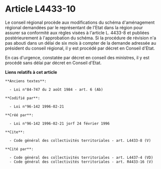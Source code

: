# Article L4433-10

Le conseil régional procède aux modifications du schéma d'aménagement régional demandées par le représentant de l'Etat dans
la région pour assurer sa conformité aux règles visées à l'article L. 4433-8 et publiées postérieurement à l'approbation du
schéma. Si la procédure de révision n'a pas abouti dans un délai de six mois à compter de la demande adressée au président du
conseil régional, il y est procédé par décret en Conseil d'Etat. 

En cas d'urgence, constatée par décret en conseil des ministres, il y est procédé sans délai par décret en Conseil d'Etat.

**Liens relatifs à cet article**

	**Anciens textes**:

	  - Loi n°84-747 du 2 août 1984 - art. 6 (Ab)

	**Codifié par**:

	  - Loi n°96-142 1996-02-21

	**Créé par**:

	  - Loi n°96-142 1996-02-21 jorf 24 février 1996

	**Cite**:

	  - Code général des collectivités territoriales - art. L4433-8 (V)

	**Cité par**:

	  - Code général des collectivités territoriales - art. L4437-4 (VD)
	  - Code général des collectivités territoriales - art. R4433-16 (V)

